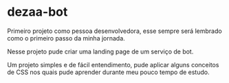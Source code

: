 # dezaa-bot

Primeiro projeto como pessoa desenvolvedora, esse sempre será lembrado como o primeiro passo da minha jornada.

Nesse projeto pude criar uma landing page de um serviço de bot.

Um projeto simples e de fácil entendimento, pude aplicar alguns conceitos de CSS nos quais pude aprender durante meu pouco tempo de estudo.
